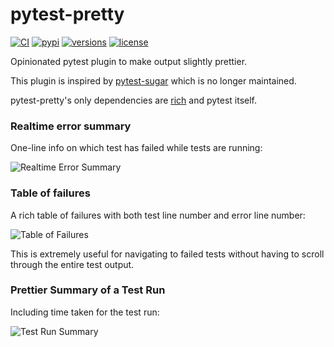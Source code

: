 # pytest-pretty

[![CI](https://github.com/samuelcolvin/pytest-pretty/workflows/CI/badge.svg?event=push)](https://github.com/samuelcolvin/pytest-pretty/actions?query=event%3Apush+branch%3Amain+workflow%3ACI)
[![pypi](https://img.shields.io/pypi/v/pytest-pretty.svg)](https://pypi.python.org/pypi/pytest-pretty)
[![versions](https://img.shields.io/pypi/pyversions/pytest-pretty.svg)](https://github.com/samuelcolvin/pytest-pretty)
[![license](https://img.shields.io/github/license/samuelcolvin/pytest-pretty.svg)](https://github.com/samuelcolvin/pytest-pretty/blob/main/LICENSE)

Opinionated pytest plugin to make output slightly prettier.

This plugin is inspired by [pytest-sugar](https://pypi.org/project/pytest-sugar/) which is no longer maintained.

pytest-pretty's only dependencies are [rich](https://pypi.org/project/rich/) and pytest itself.

### Realtime error summary

One-line info on which test has failed while tests are running:

![Realtime Error Summary](./screenshots/realtime-error-summary.png)

### Table of failures

A rich table of failures with both test line number and error line number:

![Table of Failures](./screenshots/table-of-failures.png)

This is extremely useful for navigating to failed tests without having to scroll through the entire test output.

### Prettier Summary of a Test Run

Including time taken for the test run:

![Test Run Summary](./screenshots/test-run-summary.png)
